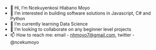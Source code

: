 - 👋 Hi, I’m Ncekuyenkosi Hlabano Moyo
- 👀 I’m interested in building software solutions in Javascript, C# and Python
- 🌱 I’m currently learning Data Science
- 💞️ I’m looking to collaborate on any beginner level projects
- 📫 How to reach me: email - nhmoyo7@gmail.com, twitter - @ncekumoyo

<!---
nceku/nceku is a ✨ special ✨ repository because its `README.md` (this file) appears on your GitHub profile.
You can click the Preview link to take a look at your changes.
--->
